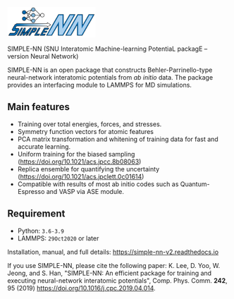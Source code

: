 
<p align="left">
<img src="./docs/logo.png", width="200"/>
</p>
SIMPLE-NN (SNU Interatomic Machine-learning PotentiaL packagE – version Neural Network)

SIMPLE-NN is an open package that constructs Behler-Parrinello-type neural-network interatomic potentials from *ab initio* data. The package provides an interfacing module to LAMMPS for MD simulations. 

## Main features
- Training over total energies, forces, and stresses.
- Symmetry function vectors for atomic features
- PCA matrix transformation and whitening of training data for fast and accurate learning. 
- Uniform training for the biased sampling (https://doi.org/10.1021/acs.jpcc.8b08063)
- Replica ensemble for quantifying the uncertainty (https://doi.org/10.1021/acs.jpclett.0c01614)
- Compatible with results of most ab initio codes such as Quantum-Espresso and VASP via ASE module.

## Requirement
- Python: `3.6-3.9`
- LAMMPS: `29Oct2020` or later

Installation, manual, and full details: https://simple-nn-v2.readthedocs.io

If you use SIMPLE-NN, please cite the following paper: 
K. Lee, D. Yoo, W. Jeong, and S. Han, "SIMPLE-NN: An efficient package for training and executing neural-network interatomic potentials", Comp. Phys. Comm.  **242**, 95 (2019) https://doi.org/10.1016/j.cpc.2019.04.014.
